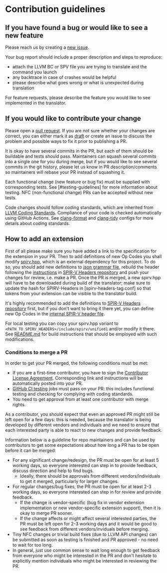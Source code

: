 # Contribution guidelines

## If you have found a bug or would like to see a new feature

Please reach us by creating a [new issue].

Your bug report should include a proper description and steps to reproduce:
- attach the LLVM BC or SPV file you are trying to translate and the command you
  launch
- any backtrace in case of crashes would be helpful
- please describe what goes wrong or what is unexpected during translation

For feature requests, please describe the feature you would like to see
implemented in the translator.

[new issue]: https://github.com/KhronosGroup/SPIRV-LLVM-Translator/issues/new

## If you would like to contribute your change

Please open a [pull request]. If you are not sure whether your changes are
correct, you can either mark it as [draft] or create an issue to discuss the
problem and possible ways to fix it prior to publishing a PR.

It is okay to have several commits in the PR, but each of them should be
buildable and tests should pass. Maintainers can squash several commits
into a single one for you during merge, but if you would like to see several
commits in the git history, please let us know in PR description/comments so
maintainers will rebase your PR instead of squashing it.

Each functional change (new feature or bug fix) must be supplied with
corresponding tests. See [#testing-guidelines] for more information about
testing. NFC (non-functional change) PRs can be accepted without new tests.

Code changes should follow coding standards, which are inherited from [LLVM
Coding Standards]. Compliance of your code is checked automatically using
GitHub Actions. See [clang-format] and [clang-tidy] configs for more details
about coding standards.

## How to add an extension

First of all please make sure you have added a link to the
specification for the extension in your PR. Then to add definitions of
new Op Codes you shall modify [spirv.hpp], which is an external
dependency for this project. To do so, you should add new definitions
to [json grammar file], rebuild the header following the
[instructions] in [SPIR-V Headers repository] and push your changes
for review, i.e. make a PR. Once the PR is merged, a new spirv.hpp
will have to be downloaded during build of the translator; make sure
to update the hash for SPIRV-Headers in [spirv-headers-tag.conf]
so that tokens from your extension can be visible to the translator
build.

It's highly recommended to add the definitions to [SPIR-V Headers repository]
first, but if you don't want to bring it there yet, you can define new Op Codes
in the [internal SPIR-V header file].

For local testing you can copy your spirv.hpp variant to
`<PATH_TO_SPIRV_HEADERS>/include/spirv/unified1` and/or modify it
there. See [README.md](README.md#configuring-spir-v-headers) for build
instructions that should be employed with such modifications.

### Conditions to merge a PR

In order to get your PR merged, the following conditions must be met:
- If you are a first-time contributor, you have to sign the
  [Contributor License Agreement]. Corresponding link and instructions will be
  automatically posted into your PR.
- [GitHub CI testing] jobs must pass on your PR: this includes functional
  testing and checking for complying with coding standards.
- You need to get approval from at least one contributor with merge rights.

As a contributor, you should expect that even an approved PR might still be left
open for a few days: this is needed, because the translator is being developed
by different vendors and individuals and we need to ensure that each interested
party is able to react to new changes and provide feedback.

Information below is a guideline for repo maintainers and can be used by
contributors to get some expectations about how long a PR has to be open before
it can be merged:
- For any significant change/redesign, the PR must be open for at least 5
  working days, so everyone interested can step in to provide feedback, discuss
  direction and help to find bugs.
  - Ideally, there should be approvals from different vendors/individuals to get
    it merged, particularly for larger changes.
- For regular changes/bug fixes, the PR must be open for at least 2-3 working
  days, so everyone interested can step in for review and provide feedback.
  - If the change is vendor-specific (bug fix in vendor extension implementation
    or new vendor-specific extension support), then it is okay to merge PR
    sooner.
  - If the change affects or might affect several interested parties, the PR
    must be left open for 2-3 working days and it would be good to see feedback
    from different vendors/inviduals before merging.
- Tiny NFC changes or trivial build fixes (due to LLVM API changes) can be
  submitted as soon as testing is finished and PR approved - no need to wait for
  too long.
- In general, just use common sense to wait long enough to get feedback from
  everyone who might be interested in the PR and don't hesitate to explicitly
  mention individuals who might be interested in reviewing the PR.

[pull request]: https://github.com/KhronosGroup/SPIRV-LLVM-Translator/pulls
[draft]: https://docs.github.com/en/github/collaborating-with-issues-and-pull-requests/about-pull-requests#draft-pull-requests
[LLVM Coding Standards]: https://llvm.org/docs/CodingStandards.html
[clang-format]: [.clang-format]
[clang-tidy]: [.clang-tidy]
[spirv.hpp]: https://github.com/KhronosGroup/SPIRV-Headers/blob/master/include/spirv/unified1/spirv.hpp
[json grammar file]: https://github.com/KhronosGroup/SPIRV-Headers/blob/master/include/spirv/unified1/spirv.core.grammar.json
[instructions]: https://github.com/KhronosGroup/SPIRV-Headers#generating-headers-from-the-json-grammar-for-the-spir-v-core-instruction-set
[SPIR-V Headers repository]: https://github.com/KhronosGroup/SPIRV-Headers
[internal SPIR-V header file]: https://github.com/KhronosGroup/SPIRV-LLVM-Translator/blob/main/lib/SPIRV/libSPIRV/spirv_internal.hpp
[Contributor License Agreement]: https://cla-assistant.io/KhronosGroup/SPIRV-LLVM-Translator
[GitHub CI testing]: https://github.com/KhronosGroup/SPIRV-LLVM-Translator/actions
